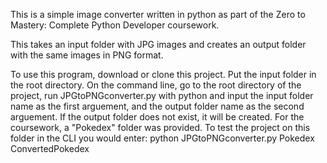 This is a simple image converter written in python as part of the Zero to Mastery: Complete Python Developer coursework.

This takes an input folder with JPG images and creates an output folder with the same images in PNG format.

To use this program, download or clone this project.  Put the input folder in the root directory. 
On the command line, go to the root directory of the project, run JPGtoPNGconverter.py with python and input the input folder name as the first arguement, and the output folder name as the second arguement.
If the output folder does not exist, it will be created.
For the coursework, a "Pokedex" folder was provided. To test the project on this folder in the CLI you would enter: python JPGtoPNGconverter.py Pokedex ConvertedPokedex
